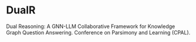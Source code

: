 # DualR
Dual Reasoning: A GNN-LLM Collaborative Framework for Knowledge Graph Question Answering. Conference on Parsimony and Learning (CPAL).
